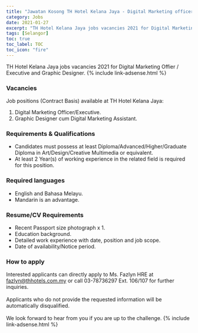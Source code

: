 ```yaml
---
title: "Jawatan Kosong TH Hotel Kelana Jaya - Digital Marketing officer and Graphic Designer" 
category: Jobs 
date: 2021-01-27
excerpt: "TH Hotel Kelana Jaya jobs vacancies 2021 for Digital Marketing Offier / Executive and Graphic Designer. " 
tags: [Selangor] 
toc: true 
toc_label: TOC 
toc_icon: "fire" 
--- 
```


TH Hotel Kelana Jaya jobs vacancies 2021 for Digital Marketing Offier / Executive and Graphic Designer.
{% include link-adsense.html %} 

### Vacancies
Job positions (Contract Basis) available at TH Hotel Kelana Jaya:
1. Digital Marketing Officer/Executive.
2. Graphic Designer cum Digital Marketing Assistant.

### Requirements & Qualifications
- Candidates must possess at least Diploma/Advanced/Higher/Graduate Diploma in Art/Design/Creative Multimedia or equivalent.
- At least 2 Year(s) of working experience in the related field is required for this position.

### Required languages
- English and Bahasa Melayu.
- Mandarin is an advantage.

### Resume/CV Requirements
- Recent Passport size photograph x 1.
- Education background.
- Detailed work experience with date, position and job scope.
- Date of availability/Notice period.

### How to apply
Interested applicants can directly apply to Ms. Fazlyn HRE at fazlyn@thhotels.com.my or call 03-78736297 Ext. 106/107 for further inquiries.
<br/><br/>
Applicants who do not provide the requested information will be automatically disqualified.
<br/><br/>
We look forward to hear from you if you are up to the challenge.
{% include link-adsense.html %} 